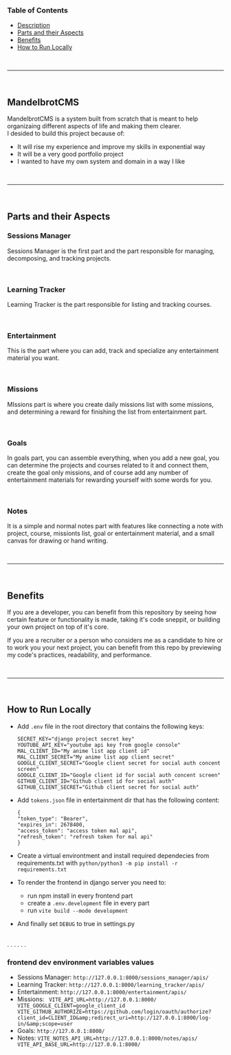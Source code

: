 ### Table of Contents
- [Description](#mandelbrotcms)
- [Parts and their Aspects](#parts-and-their-aspects)
- [Benefits](#benefits)
- [How to Run Locally](#how-to-run-locally)

<br>
<hr>
<br>

## MandelbrotCMS
MandelbrotCMS is a system built from scratch that is meant to help organizaing different aspects of life 
and making them clearer.<br>
I desided to build this project because of:
  - It will rise my experience and improve my skills in exponential way
  - It will be a very good portfolio project
  - I wanted to have my own system and domain in a way I like

<br>
<hr>
<br>

## Parts and their Aspects
### Sessions Manager
Sessions Manager is the first part and the part responsible 
for managing, decomposing, and tracking projects.

<br>

### Learning Tracker
Learning Tracker is the part responsible for listing and tracking courses.

<br>

### Entertainment
This is the part where you can add, track and specialize any entertainment material you want.

<br>

### Missions
MIssions part is where you create daily missions list with some missions, 
and determining a reward for finishing the list from entertainment part.

<br>

### Goals 
In goals part, you can assemble everything, when you add a new goal, 
you can determine the projects and courses related to it and connect them, 
create the goal only missions, and of course add any number of 
entertainment materials for rewarding yourself with some words for you.

<br>

### Notes
It is a simple and normal notes part with features like connecting 
a note with project, course, missionts list, goal or entertainment material, 
and a small canvas for drawing or hand writing.

<br><hr><br>

## Benefits
If you are a developer, you can benefit from this repository by seeing 
how certain feature or functionality is made, taking it's code sneppit, 
or building your own project on top of it's core.

If you are a recruiter or a person who considers me as a candidate to hire 
or to work you your next project, you can benefit from this repo by previewing 
my code's practices, readability, and performance.

<br><hr><br>

## How to Run Locally
- Add `.env` file in the root directory that contains the following keys:
    ```
    SECRET_KEY="django project secret key"
    YOUTUBE_API_KEY="youtube api key from google console"
    MAL_CLIENT_ID="My anime list app client id"
    MAL_CLIENT_SECRET="My anime list app client secret"
    GOOGLE_CLIENT_SECRET="Google client secret for social auth concent screen"
    GOOGLE_CLIENT_ID="Google client id for social auth concent screen"
    GITHUB_CLIENT_ID="Github client id for social auth"
    GITHUB_CLIENT_SECRET="Github client secret for social auth"
    ```

- Add `tokens.json` file in entertainment dir that has the following content:
  ```
  {
  "token_type": "Bearer",
  "expires_in": 2678400,
  "access_token": "access token mal api",
  "refresh_token": "refresh token for mal api"
  }
  ```

- Create a virtual environtment and install required dependecies from requirements.txt with `python/python3 -m pip install -r requirements.txt`

- To render the frontend in django server you need to:
  - run npm install in every frontend part
  - create a `.env.development` file in every part
  - run `vite build --mode development`

- And finally set `DEBUG` to true in settings.py

<br>
.
.
.
.
.
.
<br>

### frontend dev environment variables values
- Sessions Manager: `http://127.0.0.1:8000/sessions_manager/apis/`
- Learning Tracker: `http://127.0.0.1:8000/learning_tracker/apis/`
- Entertainment: `http://127.0.0.1:8000/entertainment/apis/`
- Missions: ``` VITE_API_URL=http://127.0.0.1:8000/
VITE_GOOGLE_CLIENT=google_client_id
VITE_GITHUB_AUTHORIZE=https://github.com/login/oauth/authorize?client_id=CLIENT_ID&amp;redirect_uri=http://127.0.0.1:8000/log-in/&amp;scope=user```
- Goals: `http://127.0.0.1:8000/`
- Notes: ```VITE_NOTES_API_URL=http://127.0.0.1:8000/notes/apis/
VITE_API_BASE_URL=http://127.0.0.1:8000/```
